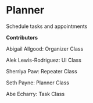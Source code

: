 # Planner
Schedule tasks and appointments 

**Contributors**

Abigail Allgood: Organizer Class

Alek Lewis-Rodriguez: UI Class

Sherriya Paw: Repeater Class

Seth Payne: Planner Class

Abe Echarry: Task Class


